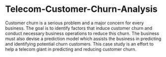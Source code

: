 # Telecom-Customer-Churn-Analysis
Customer churn is a serious problem and a major concern for every business. 
The goal is to identify factors that induce customer churn and conduct necessary business operations to reduce this churn. 
The business must also devise a prediction model which assists the business in predicting and identifying potential churn customers. 
This case study is an effort to help a telecom giant in predicting and reducing customer churn.

